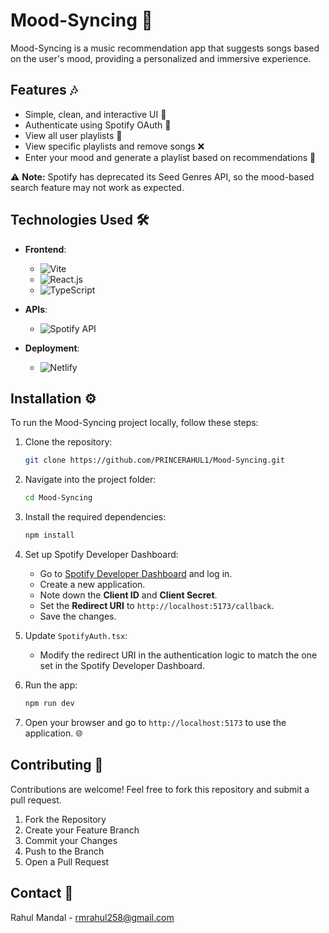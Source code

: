 # Mood-Syncing 🎵

Mood-Syncing is a music recommendation app that suggests songs based on the user's mood, providing a personalized and immersive experience.

## Features 🎶

- Simple, clean, and interactive UI 🎨
- Authenticate using Spotify OAuth 🔑
- View all user playlists 📂
- View specific playlists and remove songs ❌
- Enter your mood and generate a playlist based on recommendations 🎼

⚠ **Note:** Spotify has deprecated its Seed Genres API, so the mood-based search feature may not work as expected.

## Technologies Used 🛠️

- **Frontend**:
  - ![Vite](https://img.shields.io/badge/Framework-Vite-red?logo=vite&logoColor=white) 
  - ![React.js](https://img.shields.io/badge/Library-React.js-blue?logo=react&logoColor=white)
  - ![TypeScript](https://img.shields.io/badge/Language-TypeScript-green?logo=typescript&logoColor=white)
  
- **APIs**:
  - ![Spotify API](https://img.shields.io/badge/API-Spotify-telloe?logo=spotify&logoColor=white)

- **Deployment**:  
  - ![Netlify](https://img.shields.io/badge/Deployment-Netlify-navy?logo=netlify&logoColor=white)

## Installation ⚙️

To run the Mood-Syncing project locally, follow these steps:

1. Clone the repository:

    ```bash
    git clone https://github.com/PRINCERAHUL1/Mood-Syncing.git
    ```

2. Navigate into the project folder:

    ```bash
    cd Mood-Syncing
    ```

3. Install the required dependencies:

    ```bash
    npm install
    ```

4. Set up Spotify Developer Dashboard:
   - Go to [Spotify Developer Dashboard](https://developer.spotify.com/dashboard/applications) and log in.
   - Create a new application.
   - Note down the **Client ID** and **Client Secret**.
   - Set the **Redirect URI** to `http://localhost:5173/callback`.
   - Save the changes.

5. Update `SpotifyAuth.tsx`:
   - Modify the redirect URI in the authentication logic to match the one set in the Spotify Developer Dashboard.

6. Run the app:

    ```bash
    npm run dev
    ```

7. Open your browser and go to `http://localhost:5173` to use the application. 🌐

## Contributing 🤝

Contributions are welcome! Feel free to fork this repository and submit a pull request.

1) Fork the Repository
2) Create your Feature Branch
3) Commit your Changes
4) Push to the Branch
5) Open a Pull Request

## Contact 📧

Rahul Mandal - rmrahul258@gmail.com
